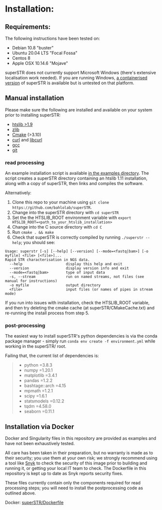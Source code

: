 # Installation:

## Requirements:

The following instructions have been tested on:

* Debian 10.8 "buster"
* Ubuntu 20.04 LTS "Focal Fossa"
* Centos 8
* Apple OSX 10.14.6 "Mojave" 

superSTR does not currently support Microsoft Windows (there's extensive localisation work needed). If you are running Windows, [a containerised version](#installation-via-docker) of superSTR is available but is untested on that platform. 


## Manual installation

Please make sure the following are installed and available on your system prior to installing superSTR:

* [htslib >1.9](https://github.com/samtools/htslib)
* [zlib](https://zlib.net/)
* [Cmake](https://cmake.org/install/) (>3.10)
* [curl](https://curl.se/download.html) and [libcurl](https://curl.se/libcurl/)
* [gcc](https://gcc.gnu.org/install/)
* [git](https://git-scm.com/book/en/v2/Getting-Started-Installing-Git)

### read processing

An example installation script is available [in the examples directory](../examples/install_script.sh). The script creates a superSTR directory containing an htslib 1.11 installation, along with a copy of superSTR, then links and compiles the software.

Alternatively:
1) Clone this repo to your machine using `git clone https://github.com/bahlolab/superSTR`.
2) Change into the superSTR directory with `cd superSTR`
3) Set the the HTSLIB_ROOT environment variable with `export HTSLIB_ROOT=<path_to_your_htslib_installation>`
4) Change into the C source directory with `cd C`
5) Run `cmake . && make`
6) Check that superSTR is correctly compiled by running `./superstr --help`; you should see:

```
Usage: superstr [-s] [--help] [--version] [--mode=<fastq|bam>] [-o myfile] <file> [<file>]...
Rapid STR characterisation in NGS data.
  --help                    display this help and exit
  --version                 display version info and exit
  --mode=<fastq|bam>        type of input data
  -s, --stream              run on named streams, not files (see manual for instructions)
  -o myfile                 output directory
  <file>                    input files (or names of pipes in stream mode)
```

If you run into issues with installation, check the HTSLIB_ROOT variable, and then try deleting the cmake cache (at superSTR/CMakeCache.txt) and re-running the install process from step 5.

### post-processing

The easiest way to install superSTR's python dependencies is via the conda package manager - simply run `conda env create -f environment.yml` while working in the superSTR/ root.

Failing that, the current list of dependencies is:

> - python =3.8.3
>  - numpy =1.20.1
>  - matplotlib =3.4.1
>  - pandas =1.2.2
>  - bashtage::arch =4.15
>  - mpmath =1.2.1
>  - scipy =1.6.1
>  - statsmodels =0.12.2
>  - tqdm =4.58.0
>  - seaborn =0.11.1

## Installation via Docker

Docker and Singularity files in this repository are provided as examples and have not been exhaustively tested. 

All care has been taken in their preparation, but no warranty is made as to their security; you use them at your own risk; we strongly recommend using a tool like [Snyk](snyk.io) to check the security of this image prior to building and running it, or getting your local IT team to check. The Dockerfile in this repository is kept up to date as Snyk reports security fixes.

These files currently contain only the components required for read processing steps; you will need to install the postprocessing code as outlined above.

Docker: [superSTR/Dockerfile](Dockerfile)
